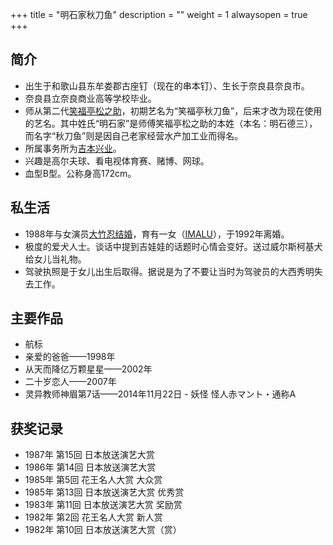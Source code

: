 +++
title = "明石家秋刀鱼"
description = ""
weight = 1
alwaysopen = true
+++


简介
----

-   出生于和歌山县东牟娄郡古座钉（现在的串本钉）、生长于奈良县奈良市。
-   奈良县立奈良商业高等学校毕业。
-   师从第二代[笑福亭松之助](笑福亭松之助 "wikilink")，初期艺名为“笑福亭秋刀鱼”，后来才改为现在使用的艺名。其中姓氏“明石家”是师傅笑福亭松之助的本姓（本名：明石德三），而名字“秋刀鱼”则是因自己老家经营水产加工业而得名。
-   所属事务所为[吉本兴业](吉本兴业 "wikilink")。
-   兴趣是高尔夫球、看电视体育赛、赌博、网球。
-   血型B型。公称身高172cm。

私生活
------

-   1988年与女演员[大竹忍结婚](大竹忍 "wikilink")，育有一女（[IMALU](IMALU "wikilink")），于1992年离婚。
-   极度的爱犬人士。谈话中提到吉娃娃的话题时心情会变好。送过威尔斯柯基犬给女儿当礼物。
-   驾驶执照是于女儿出生后取得。据说是为了不要让当时为驾驶员的大西秀明失去工作。

主要作品
--------

-   航标
-   亲爱的爸爸——1998年
-   从天而降亿万颗星星——2002年
-   二十岁恋人——2007年
-   灵异教师神眉第7话——2014年11月22日 - 妖怪 怪人赤マント・通称A

获奖记录
--------

-   1987年 第15回 日本放送演艺大赏
-   1986年 第14回 日本放送演艺大赏
-   1985年 第5回 花王名人大赏 大众赏
-   1985年 第13回 日本放送演艺大赏 优秀赏
-   1983年 第11回 日本放送演艺大赏 奖励赏
-   1982年 第2回 花王名人大赏 新人赏
-   1982年 第10回 日本放送演艺大赏（赏）

